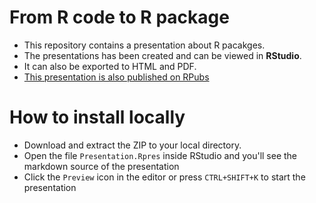 # From R code to R package
 * This repository contains a presentation about R pacakges.
 * The presentations has been created and can be viewed in **RStudio**.
 * It can also be exported to HTML and PDF.
 * [This presentation is also published on RPubs](http://rpubs.com/vsimko/135156)


# How to install locally
 * Download and extract the ZIP to your local directory.
 * Open the file `Presentation.Rpres` inside RStudio and you'll see the markdown source of the presentation
 * Click the `Preview` icon in the editor or press `CTRL+SHIFT+K` to start the presentation

